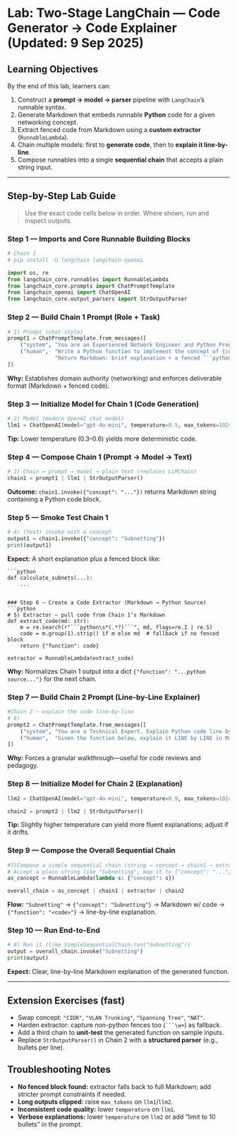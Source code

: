 # Lab: Two-Stage LangChain — Code Generator → Code Explainer (Updated: 9 Sep 2025)

## Learning Objectives

By the end of this lab, learners can:

1. Construct a **prompt → model → parser** pipeline with `LangChain`’s runnable syntax.
2. Generate Markdown that embeds runnable **Python** code for a given networking concept.
3. Extract fenced code from Markdown using a **custom extractor** (`RunnableLambda`).
4. Chain multiple models: first to **generate code**, then to **explain it line-by-line**.
5. Compose runnables into a single **sequential chain** that accepts a plain string input.

---

## Step-by-Step Lab Guide

> Use the exact code cells below in order. Where shown, run and inspect outputs.

### Step 1 — Imports and Core Runnable Building Blocks

```python
# Chain 1
# pip install -U langchain langchain-openai

import os, re
from langchain_core.runnables import RunnableLambda
from langchain_core.prompts import ChatPromptTemplate
from langchain_openai import ChatOpenAI
from langchain_core.output_parsers import StrOutputParser
```

### Step 2 — Build Chain 1 Prompt (Role + Task)

````python
# 1) Prompt (chat-style)
prompt1 = ChatPromptTemplate.from_messages([
    ("system", "You are an Experienced Network Engineer and Python Programming Expert."),
    ("human",  "Write a Python function to implement the concept of {concept}. "
               "Return Markdown: brief explanation + a fenced ```python code block.")
])
````

**Why:** Establishes domain authority (networking) and enforces deliverable format (Markdown + fenced code).

### Step 3 — Initialize Model for Chain 1 (Code Generation)

```python
# 2) Model (modern OpenAI chat model)
llm1 = ChatOpenAI(model="gpt-4o-mini", temperature=0.5, max_tokens=1024)
```

**Tip:** Lower temperature (0.3–0.6) yields more deterministic code.

### Step 4 — Compose Chain 1 (Prompt → Model → Text)

```python
# 3) Chain = prompt → model → plain text (replaces LLMChain)
chain1 = prompt1 | llm1 | StrOutputParser()
```

**Outcome:** `chain1.invoke({"concept": "..."})` returns Markdown string containing a Python code block.

### Step 5 — Smoke Test Chain 1

```python
# 4) (Test) invoke with a concept
output1 = chain1.invoke({"concept": "Subnetting"})
print(output1)
```

**Expect:** A short explanation plus a fenced block like:

````
```python
def calculate_subnets(...):
    ...
````

````

### Step 6 — Create a Code Extractor (Markdown → Python Source)
```python
# 5) Extractor — pull code from Chain 1’s Markdown
def extract_code(md: str):
    m = re.search(r"```python\s*(.*?)```", md, flags=re.I | re.S)
    code = m.group(1).strip() if m else md  # fallback if no fenced block
    return {"function": code}

extractor = RunnableLambda(extract_code)
````

**Why:** Normalizes Chain 1 output into a dict `{"function": "...python source..."}` for the next chain.

### Step 7 — Build Chain 2 Prompt (Line-by-Line Explainer)

````python
#Chain 2 — explain the code line-by-line
# 6)
prompt2 = ChatPromptTemplate.from_messages([
    ("system", "You are a Technical Expert. Explain Python code line by line, precisely and clearly."),
    ("human",  "Given the function below, explain it LINE by LINE in Markdown.\n\n```python\n{function}\n```")
])
````

**Why:** Forces a granular walkthrough—useful for code reviews and pedagogy.

### Step 8 — Initialize Model for Chain 2 (Explanation)

```python
llm2 = ChatOpenAI(model="gpt-4o-mini", temperature=0.9, max_tokens=1024)

chain2 = prompt2 | llm2 | StrOutputParser()
```

**Tip:** Slightly higher temperature can yield more fluent explanations; adjust if it drifts.

### Step 9 — Compose the Overall Sequential Chain

```python
#7)Compose a simple sequential chain (string → concept → chain1 → extractor → chain2)
# Accept a plain string like "Subnetting", map it to {"concept": "..."}
as_concept = RunnableLambda(lambda s: {"concept": s})

overall_chain = as_concept | chain1 | extractor | chain2
```

**Flow:**
`"Subnetting"` → `{"concept": "Subnetting"}` → Markdown w/ code → `{"function": "<code>"}` → line-by-line explanation.

### Step 10 — Run End-to-End

```python
# 8) Run it (like SimpleSequentialChain.run("Subnetting"))
output = overall_chain.invoke("Subnetting")
print(output)
```

**Expect:** Clear, line-by-line Markdown explanation of the generated function.

---

## Extension Exercises (fast)

* Swap concept: `"CIDR"`, `"VLAN Trunking"`, `"Spanning Tree"`, `"NAT"`.
* Harden extractor: capture non-python fences too (` ```\w+ `) as fallback.
* Add a third chain to **unit-test** the generated function on sample inputs.
* Replace `StrOutputParser()` in Chain 2 with a **structured parser** (e.g., bullets per line).

## Troubleshooting Notes

* **No fenced block found:** extractor falls back to full Markdown; add stricter prompt constraints if needed.
* **Long outputs clipped:** raise `max_tokens` on `llm1`/`llm2`.
* **Inconsistent code quality:** lower `temperature` on `llm1`.
* **Verbose explanations:** lower `temperature` on `llm2` or add “limit to 10 bullets” in the prompt.

